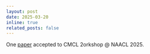 ```yaml
---
layout: post
date: 2025-03-20
inline: true
related_posts: false
---
```


One [paper](https://arxiv.org/pdf/2503.20104) accepted to CMCL 2orkshop @ NAACL 2025.